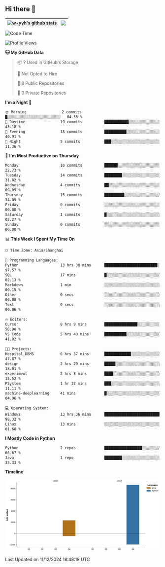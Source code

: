 ## Hi there 👋


| <a href="https://github.com/anuraghazra/github-readme-stats"><img align="center" src="https://github-readme-stats.vercel.app/api?username=w-yyh&show_icons=true&include_all_commits=true&hide_border=true" alt="w-yyh's github stats" /></a> | <a href="https://github.com/anuraghazra/github-readme-stats"><img align="center" src="https://github-readme-stats.vercel.app/api/top-langs/?username=w-yyh&layout=compact&hide_border=true" /></a> |
| ------------- | ------------- |

<!--START_SECTION:waka-->
![Code Time](http://img.shields.io/badge/Code%20Time-13%20hrs%2050%20mins-blue)

![Profile Views](http://img.shields.io/badge/Profile%20Views-2-blue)

**🐱 My GitHub Data** 

> 📦 ? Used in GitHub's Storage 
 > 
> 🚫 Not Opted to Hire
 > 
> 📜 8 Public Repositories 
 > 
> 🔑 0 Private Repositories 
 > 
**I'm a Night 🦉** 

```text
🌞 Morning                2 commits           █░░░░░░░░░░░░░░░░░░░░░░░░   04.55 % 
🌆 Daytime                19 commits          ███████████░░░░░░░░░░░░░░   43.18 % 
🌃 Evening                18 commits          ██████████░░░░░░░░░░░░░░░   40.91 % 
🌙 Night                  5 commits           ███░░░░░░░░░░░░░░░░░░░░░░   11.36 % 
```
📅 **I'm Most Productive on Thursday** 

```text
Monday                   10 commits          ██████░░░░░░░░░░░░░░░░░░░   22.73 % 
Tuesday                  14 commits          ████████░░░░░░░░░░░░░░░░░   31.82 % 
Wednesday                4 commits           ██░░░░░░░░░░░░░░░░░░░░░░░   09.09 % 
Thursday                 15 commits          █████████░░░░░░░░░░░░░░░░   34.09 % 
Friday                   0 commits           ░░░░░░░░░░░░░░░░░░░░░░░░░   00.00 % 
Saturday                 1 commits           █░░░░░░░░░░░░░░░░░░░░░░░░   02.27 % 
Sunday                   0 commits           ░░░░░░░░░░░░░░░░░░░░░░░░░   00.00 % 
```


📊 **This Week I Spent My Time On** 

```text
🕑︎ Time Zone: Asia/Shanghai

💬 Programming Languages: 
Python                   13 hrs 30 mins      ████████████████████████░   97.57 % 
SQL                      17 mins             █░░░░░░░░░░░░░░░░░░░░░░░░   02.13 % 
Markdown                 1 min               ░░░░░░░░░░░░░░░░░░░░░░░░░   00.15 % 
Other                    0 secs              ░░░░░░░░░░░░░░░░░░░░░░░░░   00.08 % 
Text                     0 secs              ░░░░░░░░░░░░░░░░░░░░░░░░░   00.06 % 

🔥 Editors: 
Cursor                   8 hrs 9 mins        ███████████████░░░░░░░░░░   58.98 % 
VS Code                  5 hrs 40 mins       ██████████░░░░░░░░░░░░░░░   41.02 % 

🐱‍💻 Projects: 
Hospital_DBMS            6 hrs 37 mins       ████████████░░░░░░░░░░░░░   47.87 % 
design                   2 hrs 29 mins       █████░░░░░░░░░░░░░░░░░░░░   18.01 % 
experiment               2 hrs 8 mins        ████░░░░░░░░░░░░░░░░░░░░░   15.52 % 
PSystem                  1 hr 32 mins        ███░░░░░░░░░░░░░░░░░░░░░░   11.11 % 
machine-deeplearning     41 mins             █░░░░░░░░░░░░░░░░░░░░░░░░   04.96 % 

💻 Operating System: 
Windows                  13 hrs 36 mins      █████████████████████████   98.32 % 
Linux                    13 mins             ░░░░░░░░░░░░░░░░░░░░░░░░░   01.68 % 
```

**I Mostly Code in Python** 

```text
Python                   2 repos             █████████████████░░░░░░░░   66.67 % 
Java                     1 repo              ████████░░░░░░░░░░░░░░░░░   33.33 % 
```



**Timeline**

![Lines of Code chart](https://raw.githubusercontent.com/w-yyh/w-yyh/main/assets/bar_graph.png)


 Last Updated on 11/12/2024 18:48:18 UTC
<!--END_SECTION:waka-->




<!--
**w-yyh/w-yyh** is a ✨ _special_ ✨ repository because its `README.md` (this file) appears on your GitHub profile.

Here are some ideas to get you started:

- 🔭 I’m currently working on ...
- 🌱 I’m currently learning ...
- 👯 I’m looking to collaborate on ...
- 🤔 I’m looking for help with ...
- 💬 Ask me about ...
- 📫 How to reach me: ...
- 😄 Pronouns: ...
- ⚡ Fun fact: ...
-->
